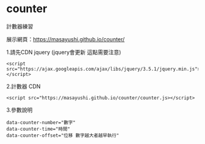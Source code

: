 # counter
計數器練習

展示網頁：https://masayushi.github.io/counter/

1.請先CDN jquery (jquery會更新  這點需要注意)

```
<script src="https://ajax.googleapis.com/ajax/libs/jquery/3.5.1/jquery.min.js"></script>
```

2.計數器 CDN

```
<script src="https://masayushi.github.io/counter/counter.js></script>
```

3.參數說明

```
data-counter-number="數字"
data-counter-time="時間"
data-counter-offset="位移 數字越大者越早執行"
```